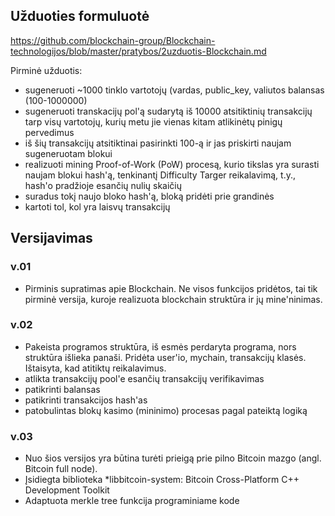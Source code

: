 ## Užduoties formuluotė
https://github.com/blockchain-group/Blockchain-technologijos/blob/master/pratybos/2uzduotis-Blockchain.md

Pirminė užduotis:
* sugeneruoti ~1000 tinklo vartotojų (vardas, public_key, valiutos balansas (100-1000000)
* sugeneruoti transkacijų pol'ą sudarytą iš 10000 atsitiktinių transakcijų tarp visų vartotojų, kurių metu jie vienas kitam atlikinėtų pinigų pervedimus
* iš šių transakcijų atsitiktinai pasirinkti 100-ą ir jas priskirti naujam sugeneruotam blokui
* realizuoti mining Proof-of-Work (PoW) procesą, kurio tikslas yra surasti naujam blokui hash'ą, tenkinantį Difficulty Targer reikalavimą, t.y., hash'o pradžioje esančių nulių skaičių
* suradus tokį naujo bloko hash'ą, bloką pridėti prie grandinės
* kartoti tol, kol yra laisvų transakcijų

## Versijavimas

### v.01

* Pirminis supratimas apie Blockchain. Ne visos funkcijos pridėtos, tai tik pirminė versija, kuroje realizuota blockchain struktūra ir jų mine'ninimas.

### v.02

* Pakeista programos struktūra, iš esmės perdaryta programa, nors struktūra išlieka panaši. Pridėta user'io, mychain, transakcijų klasės. Ištaisyta, kad atitiktų reikalavimus.
* atlikta transakcijų pool'e esančių transakcijų verifikavimas
* patikrinti balansas
* patikrinti transakcijos hash'as
* patobulintas blokų kasimo (mininimo) procesas pagal pateiktą logiką

### v.03

* Nuo šios versijos yra būtina turėti prieigą prie pilno Bitcoin mazgo (angl. Bitcoin full node).
* Įsidiegta biblioteka *libbitcoin-system: Bitcoin Cross-Platform C++ Development Toolkit
* Adaptuota merkle tree funkcija programiniame kode

